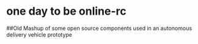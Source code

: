 # one day to be online-rc
##Old Mashup of some open source components used in an autonomous delivery vehicle prototype
